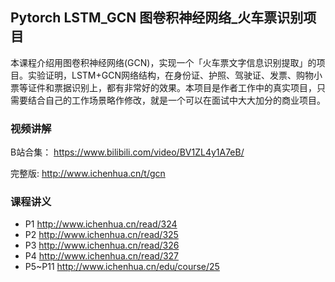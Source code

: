## Pytorch LSTM_GCN 图卷积神经网络_火车票识别项目

本课程介绍用图卷积神经网络(GCN)，实现一个「火车票文字信息识别提取」的项目。实验证明，LSTM+GCN网络结构，在身份证、护照、驾驶证、发票、购物小票等证件和票据识别上，都有非常好的效果。本项目是作者工作中的真实项目，只需要结合自己的工作场景略作修改，就是一个可以在面试中大大加分的商业项目。

### 视频讲解
B站合集：
https://www.bilibili.com/video/BV1ZL4y1A7eB/

完整版:
http://www.ichenhua.cn/t/gcn

### 课程讲义
- P1 http://www.ichenhua.cn/read/324
- P2 http://www.ichenhua.cn/read/325
- P3 http://www.ichenhua.cn/read/326
- P4 http://www.ichenhua.cn/read/327
- P5~P11 http://www.ichenhua.cn/edu/course/25



